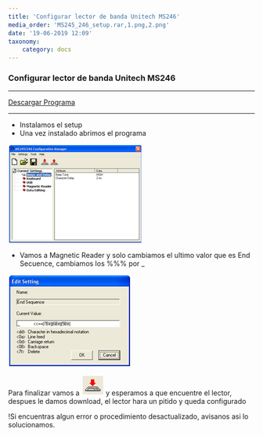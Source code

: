 ```yaml
---
title: 'Configurar lector de banda Unitech MS246'
media_order: 'MS245_246_setup.rar,1.png,2.png'
date: '19-06-2019 12:09'
taxonomy:
    category: docs
---
```


### Configurar lector de banda Unitech MS246

-----------

[Descargar Programa](MS245_246_setup.rar)

-----------

* Instalamos el setup  
* Una vez instalado abrimos el programa

![Ver Imagen](1.png)

* Vamos a Magnetic Reader y solo cambiamos el ultimo valor que es End Secuence, cambiamos los %%% por _

![Ver Imagen](2.png)

Para finalizar vamos a ![Ver Imagen](3.png)  y esperamos a que encuentre el lector, despues le damos download, el lector hara un pitido y queda configurado

!Si encuentras algun error o procedimiento desactualizado, avisanos asi lo solucionamos.
